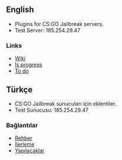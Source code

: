 ## English
- Plugins for CS:GO Jailbreak servers.
- Test Server: 185.254.29.47

### Links
- [Wiki](https://github.com/SourcePawnX/CSGO-Jailbreak/wiki)
- [Is progress](https://github.com/SourcePawnX/CSGO-Jailbreak/blob/main/is_progress.md)
- [To do](https://github.com/SourcePawnX/CSGO-Jailbreak/blob/main/to_do.md)

## Türkçe
- CS:GO Jailbreak sunucuları için eklentiler.
- Test Sunucusu: 185.254.29.47

### Bağlantılar
- [Rehber](https://github.com/SourcePawnX/CSGO-Jailbreak/wiki)
- [İlerleme](https://github.com/SourcePawnX/CSGO-Jailbreak/blob/main/is_progress.md)
- [Yapılacaklar](https://github.com/SourcePawnX/CSGO-Jailbreak/blob/main/to_do.md)
